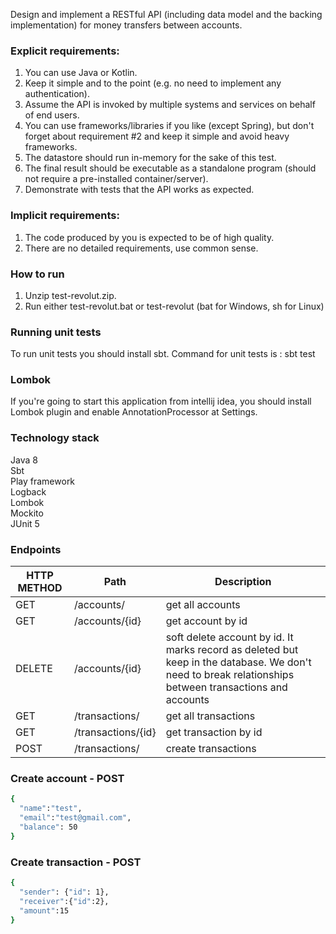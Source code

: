 Design and implement a RESTful API (including data model and the backing implementation) for
money transfers between accounts.

### Explicit requirements:

1. You can use Java or Kotlin.
2. Keep it simple and to the point (e.g. no need to implement any authentication).
3. Assume the API is invoked by multiple systems and services on behalf of end users.
4. You can use frameworks/libraries if you like (except Spring), but don't forget about
requirement #2 and keep it simple and avoid heavy frameworks.
5. The datastore should run in-memory for the sake of this test.
6. The final result should be executable as a standalone program (should not require a
pre-installed container/server).
7. Demonstrate with tests that the API works as expected.

### Implicit requirements:

1. The code produced by you is expected to be of high quality.
2. There are no detailed requirements, use common sense.

### How to run

1) Unzip test-revolut.zip.
2) Run either test-revolut.bat or test-revolut (bat for Windows, sh for Linux)

### Running unit tests

To run unit tests you should install sbt. Command for unit tests is : sbt test

### Lombok

If you're going to start this application from intellij idea, you should install Lombok plugin and enable AnnotationProcessor at Settings.

### Technology stack

Java 8\
Sbt\
Play framework\
Logback\
Lombok\
Mockito\
JUnit 5

### Endpoints

| HTTP METHOD | Path | Description |
| -----------| ------ | ------ |
| GET | /accounts/ | get all accounts | 
| GET | /accounts/{id} | get account by id | 
| DELETE | /accounts/{id} | soft delete account by id. It marks record as deleted but keep in the database. We don't need to break relationships between transactions and accounts | 
| GET | /transactions/ | get all transactions | 
| GET | /transactions/{id} | get transaction by id | 
| POST | /transactions/ | create transactions | 

### Create account - POST
```sh
{  
  "name":"test",
  "email":"test@gmail.com",
  "balance": 50
} 
```

### Create transaction - POST
```sh
{ 
  "sender": {"id": 1},
  "receiver":{"id":2},
  "amount":15
}
```
